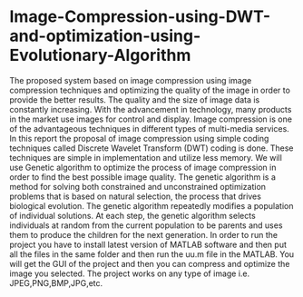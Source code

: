 # Image-Compression-using-DWT-and-optimization-using-Evolutionary-Algorithm
The proposed system based on image compression using image compression techniques and optimizing the quality of the image in order to provide the better results. The quality and the size of image data is constantly increasing. With the advancement in technology, many products in the market use images for control and display. Image compression is one of the advantageous techniques in different types of multi-media services. In this report the proposal of image compression using simple coding techniques called Discrete Wavelet Transform (DWT) coding is done. These techniques are simple in implementation and utilize less memory. We will use Genetic algorithm to optimize the process of image compression in order to find the best possible image quality. The genetic algorithm is a method for solving both constrained and unconstrained optimization problems that is based on natural selection, the process that drives biological evolution. The genetic algorithm repeatedly modifies a population of individual solutions. At each step, the genetic algorithm selects individuals at random from the current population to be parents and uses them to produce the children for the next generation.
In order to run the project you have to install latest version of MATLAB software and then put all the files in the same folder and then run the uu.m file in the MATLAB. You will get the GUI of the project and then you can compress and optimize the image you selected. The project works on any type of image i.e. JPEG,PNG,BMP,JPG,etc. 
